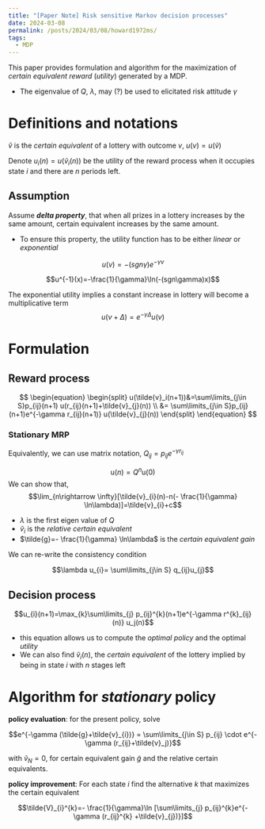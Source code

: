 ```yaml
---
title: "[Paper Note] Risk sensitive Markov decision processes"
date: 2024-03-08
permalink: /posts/2024/03/08/howard1972ms/
tags:
  - MDP
---
```

This paper provides formulation and algorithm for the maximization of *certain equivalent reward* (*utility*) generated by a MDP.
- The eigenvalue of $Q$, $\lambda$, may (?) be used to elicitated risk attitude $\gamma$

# Definitions and notations
$\tilde{v}$ is the *certain equivalent* of a lottery with outcome $v$, $u(v)=u(\tilde{v})$

Denote $u_i(n)=u(\tilde{v}_{i}(n))$ be the utility of the reward process when it occupies state $i$ and there are $n$ periods left.

## Assumption
Assume ***delta property***, that when all prizes in a lottery increases by the same amount, certain equivalent increases by the same amount. 
- To ensure this property, the utility function has to be either *linear* or *exponential*

$$u(v)=-(sgn\gamma)e^{-\gamma v}$$

$$u^{-1}(x)=-\frac{1}{\gamma}\ln(-(sgn\gamma)x)$$

The exponential utility implies a constant increase in lottery will become a multiplicative term
$$u(v+\Delta)=e^{-\gamma \Delta} u(v)$$

# Formulation
## Reward process

$$
\begin{equation}
\begin{split}
u(\tilde{v}_i(n+1))&=\sum\limits_{j\in S}p_{ij}(n+1) u(r_{ij}(n+1)+\tilde{v}_{j}(n)) \\
&= \sum\limits_{j\in S}p_{ij}(n+1)e^{-\gamma r_{ij}(n+1)} u(\tilde{v}_{j}(n))
\end{split}
\end{equation}
$$

### Stationary MRP
Equivalently, we can use matrix notation, $Q_{ij}=p_{ij}e^{-\gamma r_{ij}}$

$$\text{u}(n)=Q^{n}\text{u}(0)$$
We can show that, 
$$\lim_{n\rightarrow \infty}[\tilde{v}_{i}(n)-n(- \frac{1}{\gamma} \ln\lambda)]=\tilde{v}_{i}+c$$
- $\lambda$ is the first eigen value of $Q$
- $\tilde{v}_{i}$ is the *relative certain equivalent*
- $\tilde{g}=- \frac{1}{\gamma} \ln\lambda$ is the *certain equivalent gain*

We can re-write the consistency condition

$$\lambda u_{i}= \sum\limits_{j\in S} q_{ij}u_{j}$$

## Decision process

$$u_{i}(n+1)=\max_{k}\sum\limits_{j} p_{ij}^{k}(n+1)e^{-\gamma r^{k}_{ij}(n)} u_j(n)$$
- this equation allows us to compute the *optimal policy* and the optimal *utility*
- We can also find $\tilde{v}_{i}(n)$, the *certain equivalent* of the lottery implied by being in state $i$ with $n$ stages left

# Algorithm for *stationary* policy
**policy evaluation**: for the present policy, solve 

$$e^{-\gamma (\tilde{g}+\tilde{v}_{i})} = \sum\limits_{j\in S} p_{ij} \cdot e^{-\gamma (r_{ij}+\tilde{v}_j)}$$

with $\tilde{v}_{N}=0$, for certain equivalent gain $\tilde{g}$ and the relative certain equivalents.

**policy improvement**: For each state $i$ find the alternative $k$ that maximizes the certain equivalent

$$\tilde{V}_{i}^{k}=- \frac{1}{\gamma}\ln [\sum\limits_{j} p_{ij}^{k}e^{-\gamma (r_{ij}^{k} +\tilde{v}_{j})}]$$

